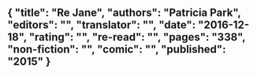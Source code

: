 {
 "title": "Re Jane",
 "authors": "Patricia Park",
 "editors": "",
 "translator": "",
 "date": "2016-12-18",
 "rating": "",
 "re-read": "",
 "pages": "338",
 "non-fiction": "",
 "comic": "",
 "published": "2015"
}
---

